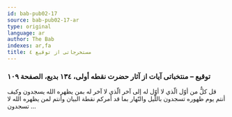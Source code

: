 ```yaml
---
id: bab-pub02-17
source: bab-pub02-17-ar
type: original
language: ar
author: The Bab
indexes: ar,fa
title: مستخرجاتى از توقيع ٤
---
```

### توقيع – منتخباتى آيات از آثار حضرت نقطه أولى، ۱۳٤ بديع، الصفحة ۱۰۹

قل كلٌّ من أوّل الّذي لا أوّل له إلى آخر الّذي لا آخر له بمن يظهره الله يسجدون وكيف أنتم يوم ظهوره تسجدون باللّيل والنّهار بما قد أمركم نقطة البيان وأنتم لمن يظهره الله لا تسجدون ...